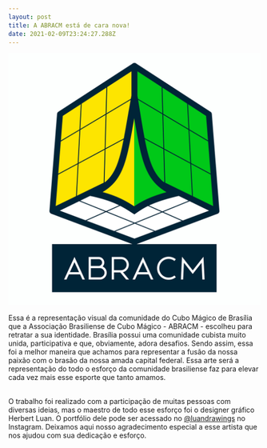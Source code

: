```yaml
---
layout: post
title: A ABRACM está de cara nova!
date: 2021-02-09T23:24:27.288Z
---
```

![](/assets/uploads/abracm-logo_sigla.jpg)

​Essa é a representação visual da comunidade do Cubo Mágico de Brasília que a Associação Brasiliense de Cubo Mágico - ABRACM - escolheu para retratar a sua identidade. Brasília possui uma comunidade cubista muito unida, participativa e que, obviamente, adora desafios. Sendo assim, essa foi a melhor maneira que achamos para representar a fusão da nossa paixão com o brasão da nossa amada capital federal. Essa arte será a representação do todo o esforço da comunidade brasiliense faz para elevar cada vez mais esse esporte que tanto amamos.\
​

​O trabalho foi realizado com a participação de muitas pessoas com diversas ideias, mas o maestro de todo esse esforço foi o designer gráfico Herbert Luan. O portfólio dele pode ser acessado no [@luandrawings](https://www.instagram.com/luandrawings/) no Instagram. Deixamos aqui nosso agradecimento especial a esse artista que nos ajudou com sua dedicação e esforço.